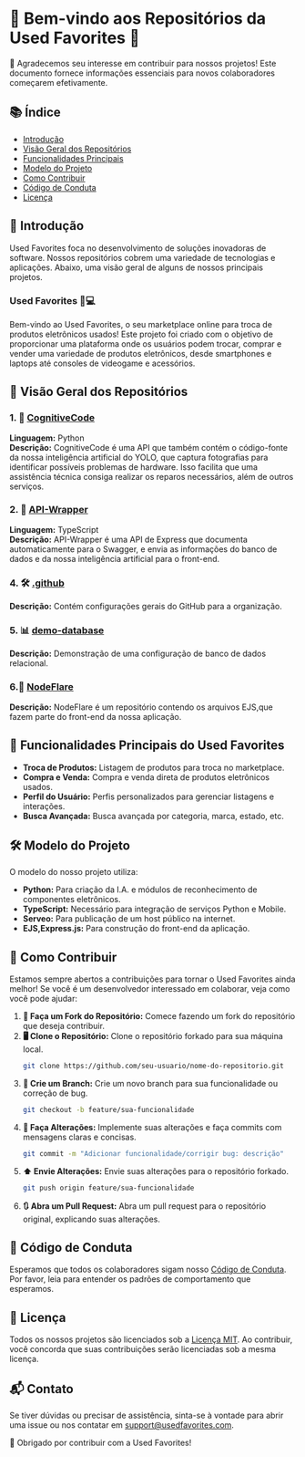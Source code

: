 # 🎉 Bem-vindo aos Repositórios da Used Favorites 🎉

👏 Agradecemos seu interesse em contribuir para nossos projetos! Este documento fornece informações essenciais para novos colaboradores começarem efetivamente.

## 📚 Índice
- [Introdução](#introdução)
- [Visão Geral dos Repositórios](#visão-geral-dos-repositórios)
- [Funcionalidades Principais](#funcionalidades-principais)
- [Modelo do Projeto](#modelo-do-projeto)
- [Como Contribuir](#como-contribuir)
- [Código de Conduta](#código-de-conduta)
- [Licença](#licença)

## 📜 Introdução
Used Favorites foca no desenvolvimento de soluções inovadoras de software. Nossos repositórios cobrem uma variedade de tecnologias e aplicações. Abaixo, uma visão geral de alguns de nossos principais projetos.

### Used Favorites 🔄💻
Bem-vindo ao Used Favorites, o seu marketplace online para troca de produtos eletrônicos usados! Este projeto foi criado com o objetivo de proporcionar uma plataforma onde os usuários podem trocar, comprar e vender uma variedade de produtos eletrônicos, desde smartphones e laptops até consoles de videogame e acessórios.

## 📁 Visão Geral dos Repositórios
### 1. 🧠 [CognitiveCode](https://github.com/Used-Favorites/cognitivecode) 
**Linguagem:** Python  
**Descrição:** CognitiveCode é uma API que também contém o código-fonte da nossa inteligência artificial do YOLO, que captura fotografias para identificar possíveis problemas de hardware. Isso facilita que uma assistência técnica consiga realizar os reparos necessários, além de outros serviços.

### 2. 🔗 [API-Wrapper](https://github.com/Used-Favorites/API-Wrapper)
**Linguagem:** TypeScript  
**Descrição:** API-Wrapper é uma API de Express que documenta automaticamente para o Swagger, e envia as informações do banco de dados e da nossa inteligência artificial para o front-end.

### 4. 🛠️ [.github](https://github.com/Used-Favorites/.github)
**Descrição:** Contém configurações gerais do GitHub para a organização.

### 5. 📊 [demo-database](https://github.com/Used-Favorites/demo-database)
**Descrição:** Demonstração de uma configuração de banco de dados relacional.

### 6.🤖 [NodeFlare](https://github.com/linknaka/NodeFlare.git)
**Descrição:** NodeFlare é um repositório contendo os arquivos EJS,que fazem parte do front-end da nossa aplicação.

## 🚀 Funcionalidades Principais do Used Favorites
- **Troca de Produtos:** Listagem de produtos para troca no marketplace.
- **Compra e Venda:** Compra e venda direta de produtos eletrônicos usados.
- **Perfil do Usuário:** Perfis personalizados para gerenciar listagens e interações.
- **Busca Avançada:** Busca avançada por categoria, marca, estado, etc.

## 🛠️ Modelo do Projeto
O modelo do nosso projeto utiliza:
- **Python:** Para criação da I.A. e módulos de reconhecimento de componentes eletrônicos.
- **TypeScript:** Necessário para integração de serviços Python e Mobile.
- **Serveo:** Para publicação de um host público na internet.
- **EJS,Express.js:** Para construção do front-end da aplicação.

## 🤝 Como Contribuir
Estamos sempre abertos a contribuições para tornar o Used Favorites ainda melhor! Se você é um desenvolvedor interessado em colaborar, veja como você pode ajudar:

1. **🍴 Faça um Fork do Repositório:** Comece fazendo um fork do repositório que deseja contribuir.
2. **🖥️ Clone o Repositório:** Clone o repositório forkado para sua máquina local.
    ```sh
    git clone https://github.com/seu-usuario/nome-do-repositorio.git
    ```
3. **🌿 Crie um Branch:** Crie um novo branch para sua funcionalidade ou correção de bug.
    ```sh
    git checkout -b feature/sua-funcionalidade
    ```
4. **🔨 Faça Alterações:** Implemente suas alterações e faça commits com mensagens claras e concisas.
    ```sh
    git commit -m "Adicionar funcionalidade/corrigir bug: descrição"
    ```
5. **⬆️ Envie Alterações:** Envie suas alterações para o repositório forkado.
    ```sh
    git push origin feature/sua-funcionalidade
    ```
6. **🔃 Abra um Pull Request:** Abra um pull request para o repositório original, explicando suas alterações.

## 🤝 Código de Conduta
Esperamos que todos os colaboradores sigam nosso [Código de Conduta](https://github.com/Used-Favorites/.github/blob/main/CODE_OF_CONDUCT.md). Por favor, leia para entender os padrões de comportamento que esperamos.

## 📜 Licença
Todos os nossos projetos são licenciados sob a [Licença MIT](LICENSE). Ao contribuir, você concorda que suas contribuições serão licenciadas sob a mesma licença.

## 📬 Contato
Se tiver dúvidas ou precisar de assistência, sinta-se à vontade para abrir uma issue ou nos contatar em support@usedfavorites.com.

🙏 Obrigado por contribuir com a Used Favorites!

